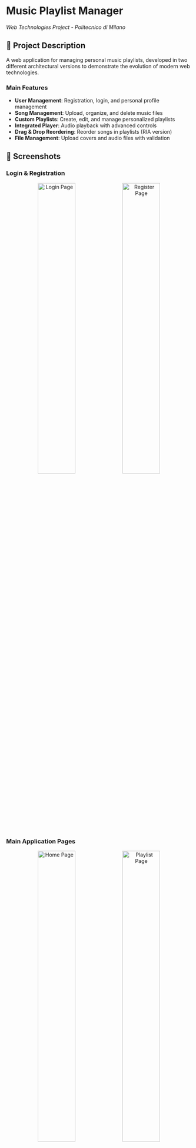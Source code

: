 # Music Playlist Manager

*Web Technologies Project - Politecnico di Milano*

## 🎵 Project Description

A web application for managing personal music playlists, developed in two different architectural versions to demonstrate the evolution of modern web technologies.

### Main Features

- **User Management**: Registration, login, and personal profile management
- **Song Management**: Upload, organize, and delete music files
- **Custom Playlists**: Create, edit, and manage personalized playlists
- **Integrated Player**: Audio playback with advanced controls
- **Drag & Drop Reordering**: Reorder songs in playlists (RIA version)
- **File Management**: Upload covers and audio files with validation

## 📸 Screenshots

### Login & Registration
<div align="center">
  <img src="docs/screenshots/login.png" alt="Login Page" width="45%">
  <img src="docs/screenshots/register.png" alt="Register Page" width="45%">
</div>

### Main Application Pages
<div align="center">
  <img src="docs/screenshots/home.png" alt="Home Page" width="45%">
  <img src="docs/screenshots/playlist.png" alt="Playlist Page" width="45%">
</div>

### Player & Account
<div align="center">
  <img src="docs/screenshots/player.png" alt="Player Page" width="45%">
  <img src="docs/screenshots/account.png" alt="Account Page" width="45%">
</div>

*Note: Screenshots show the Pure HTML version. The RIA version has identical functionality and styling with enhanced JavaScript interactions.*

## 🏗️ Project Architecture

### Pure HTML Version (Traditional)
- **Paradigm**: Server-side rendering with multi-page navigation
- **Template Engine**: Thymeleaf for dynamic page generation
- **Communication**: Form-based with redirect/forward pattern
- **Authentication**: Session-based with servlet filters

### RIA Version (Rich Internet Application)
- **Paradigm**: Single Page Application (SPA) with JavaScript
- **API**: RESTful endpoints for asynchronous communication
- **Routing**: Client-side routing with History API
- **Authentication**: Stateless with token validation

## 🛠️ Technologies Used

### Backend
- **Java 21** - Programming language
- **Servlet API 4.0** - Web framework for Java
- **Apache Tomcat 10.1** - Application server
- **MySQL 8.0** - Relational database
- **Thymeleaf 3.1** - Template engine (Pure HTML version)
- **Gson 2.8** - JSON serialization (RIA version)

### Frontend
- **HTML5** - Page structure
- **CSS3** - Styling and responsive design
- **JavaScript (ES6+)** - Client-side logic (RIA version)
- **Vanilla JavaScript** - No external frameworks

### Database
- **MySQL** - Main database
- **Relational Schema** - User, Song, Playlist, Genre tables
- **Integrity Constraints** - Foreign keys with CASCADE
- **Optimized Indexes** - For query performance

## 🚀 Installation and Setup

### Prerequisites
- **Java 21** or higher
- **Apache Tomcat 10.1** or higher
- **MySQL Server 8.0** or higher
- **IDE** (Eclipse, IntelliJ IDEA, VS Code)

### Database Configuration

1. **Create Database**:
```sql
CREATE DATABASE db_progetto2425;
USE db_progetto2425;
```

2. **Execute Schema**:
```bash
mysql -u root -p db_progetto2425 < database/schema.sql
```

**Note**: The `database/schema.sql` file contains the complete schema compatible with both versions, including the `customOrder` field necessary for the RIA version's reordering functionality.

### Application Configuration

⚠️ **IMPORTANT**: Before running the application, you must configure the properties files with your credentials and paths.

#### Required Configuration Files

The following files must be created manually (not included in the repository for security reasons):

**1. Database Configuration**
- **Pure HTML Version**: `pure-html-version/src/main/webapp/WEB-INF/database.properties`
- **RIA Version**: `ria-version/src/main/webapp/WEB-INF/database.properties`

```properties
# Database Connection Properties
dbDriver=com.mysql.cj.jdbc.Driver
dbUrl=jdbc:mysql://localhost:3306/db_progetto2425?serverTimezone=UTC
dbUser=root
dbPassword=your_database_password
```

**2. File Storage Configuration**
- **Pure HTML Version**: `pure-html-version/src/main/webapp/WEB-INF/file_storage.properties`
- **RIA Version**: `ria-version/src/main/webapp/WEB-INF/file_storage.properties`

```properties
# File Storage Paths
baseStoragePath=/path/to/your/uploads/directory
coverImagesDir=covers
audioFilesDir=songs
```

#### Security Note
- The `.properties` files are excluded from version control via `.gitignore`
- **NEVER commit** these files with real credentials
- Use dedicated database credentials for development
- Ensure upload directories have correct permissions

### Deployment

#### Pure HTML Version
1. Compile the Java project
2. Create the WAR file
3. Deploy to Tomcat
4. Access at `http://localhost:8080/progetto-tiw-24-25-pureHTML`

#### RIA Version
1. Compile the Java project
2. Create the WAR file
3. Deploy to Tomcat
4. Access at `http://localhost:8080/progetto-tiw-24-25-RIA`

## 📁 Project Structure

```
tiw-project-24-25/
├── pure-html-version/          # Traditional version
│   ├── src/main/java/          # Servlets and business logic
│   └── src/main/webapp/        # Thymeleaf templates and CSS
├── ria-version/                # SPA version
│   ├── src/main/java/          # REST API controllers
│   └── src/main/webapp/        # JavaScript, HTML, CSS
├── database/                   # SQL scripts
│   └── schema.sql              # Unified database schema
├── docs/                       # Technical documentation
│   ├── requirements.pdf        # Project requirements
│   └── presentation.pdf        # Project presentation
└── sample-uploads/             # Example files
    ├── covers/                 # Sample album covers
    └── songs/                  # Sample audio files
```

## 🔄 Version Differences

| Aspect | Pure HTML | RIA |
|--------|-----------|-----|
| **Architecture** | Multi-page application | Single Page Application |
| **Navigation** | Page reload with server redirect | Asynchronous without page refresh |
| **Rendering** | Server-side with Thymeleaf | Client-side with JavaScript |
| **Communication** | Form POST/GET | RESTful API endpoints |
| **Playlist Ordering** | Default alphabetical | Drag & drop with custom ordering |

## 🎯 Main Features

### Home Page
- List of playlists ordered by creation date (descending)
- Form to upload new songs with metadata (title, album, artist, year, genre)
- Form to create new playlists
- Song list ordered by artist and album release year

### Playlist Page
- Grid view of songs (5 columns display)
- Navigation between song groups (PREVIOUS/NEXT)
- Form to add songs to playlist
- Custom ordering with drag & drop (RIA version only)

### Player Page
- Song details display
- Audio player for playback
- Delete song functionality

### Account Management
- User registration and login
- Personal account page
- Delete operations (songs, playlists, account)
- Secure logout with session invalidation

### Additional Features
- Private playlists (not shared between users)
- Post-Redirect-Get pattern to prevent double submissions
- Ownership validation for all operations
- 5 songs per page pagination in playlists

## 🔒 Security

### Implemented Measures
- **Input Validation**: User data sanitization
- **SQL Injection Prevention**: Prepared statements
- **XSS Protection**: Output encoding
- **CSRF Protection**: Token validation
- **File Upload Security**: MIME type validation
- **Authentication**: Secure session management

## 📊 Database Schema

### Main Tables
- **User**: User information and credentials
- **Song**: Track metadata and file paths
- **Playlist**: User playlists
- **Genre**: Music genres
- **PlaylistSong**: Many-to-many relationship

### Relationships
- User 1:N Playlist
- User 1:N Song
- Playlist M:N Song (through PlaylistSong)
- Song N:1 Genre

## 👥 Developers

**Marco De Negri** - Politecnico di Milano Student  
**Alice Berta** - Politecnico di Milano Student  

Course: Web Technologies (Tecnologie Informatiche per il Web)  
Academic Year: 2024-2025

## 📝 Development Notes

- **Pure HTML Version**: Implemented first following traditional paradigms
- **RIA Version**: Modern evolution with JavaScript and REST APIs
- **Shared Code**: Beans, DAOs, and utilities reused between versions
- **Best Practices**: Separation of concerns, clean code, documentation

## 📄 License

This project is developed for educational purposes as part of the "Web Technologies" course at Politecnico di Milano.